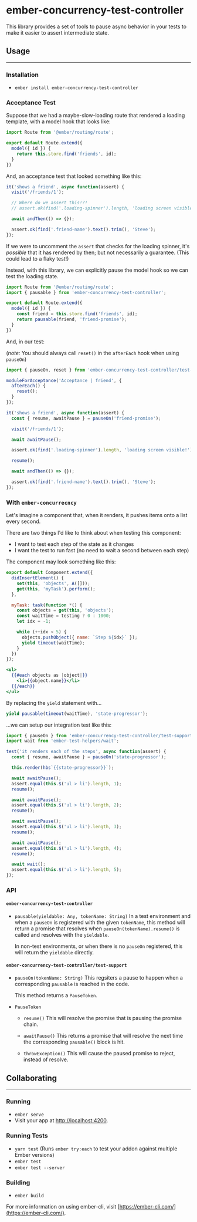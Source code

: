 # ember-concurrency-test-controller

This library provides a set of tools to pause async behavior in your tests to make it easier to assert intermediate state.

## Usage
--------

### Installation

* `ember install ember-concurrency-test-controller`

### Acceptance Test

Suppose that we had a maybe-slow-loading route that rendered a loading template, with a model hook that looks like:

```js
import Route from '@ember/routing/route';

export default Route.extend({
  model({ id }) {
    return this.store.find('friends', id);
  }
})
```

And, an acceptance test that looked something like this:

```js
it('shows a friend', async function(assert) {
  visit('/friends/1');

  // Where do we assert this!?!
  // assert.ok(find('.loading-spinner').length, 'loading screen visible!');

  await andThen(() => {});

  assert.ok(find('.friend-name').text().trim(), 'Steve');
});
```

If we were to uncomment the `assert` that checks for the loading spinner, it's _possible_ that it has rendered by then; but not necessarily a guarantee. (This could lead to a flaky test!)

Instead, with this library, we can explicitly pause the model hook so we can test the loading state.

```js
import Route from '@ember/routing/route';
import { pausable } from 'ember-concurrency-test-controller';

export default Route.extend({
  model({ id }) {
    const friend = this.store.find('friends', id);
    return pausable(friend, 'friend-promise');
  }
})
```

And, in our test:

(_note:_ You should always call `reset()` in the `afterEach` hook when using `pauseOn`)

```js
import { pauseOn, reset } from 'ember-concurrency-test-controller/test-support';

moduleForAcceptance('Acceptance | friend', {
  afterEach() {
    reset();
  }
});

it('shows a friend', async function(assert) {
  const { resume, awaitPause } = pauseOn('friend-promise');

  visit('/friends/1');

  await awaitPause();

  assert.ok(find('.loading-spinner').length, 'loading screen visible!');

  resume();

  await andThen(() => {});

  assert.ok(find('.friend-name').text().trim(), 'Steve');
});
```

### With `ember-concurrecncy`

Let's imagine a component that, when it renders, it pushes items onto a list every second.

There are two things I'd like to think about when testing this component:

- I want to test each step of the state as it changes
- I want the test to run fast (no need to wait a second between each step)

The component may look something like this:

```js
export default Component.extend({
  didInsertElement() {
    set(this, 'objects', A([]));
    get(this, 'myTask').perform();
  },

  myTask: task(function *() {
    const objects = get(this, 'objects');
    const waitTime = testing ? 0 : 1000;
    let idx = -1;

    while (++idx < 5) {
      objects.pushObject({ name: `Step ${idx}` });
      yield timeout(waitTime);
    }
  })
});
```

```hbs
<ul>
  {{#each objects as |object|}}
    <li>{{object.name}}</li>
  {{/each}}
</ul>
```

By replacing the `yield` statement with...

```js
yield pausable(timeout(waitTime), 'state-progressor');
```

...we can setup our integration test like this:

```js
import { pauseOn } from 'ember-concurrency-test-controller/test-support';
import wait from 'ember-test-helpers/wait';

test('it renders each of the steps', async function(assert) {
  const { resume, awaitPause } = pauseOn('state-progressor');

  this.render(hbs`{{state-progressor}}`);

  await awaitPause();
  assert.equal(this.$('ul > li').length, 1);
  resume();

  await awaitPause();
  assert.equal(this.$('ul > li').length, 2);
  resume();

  await awaitPause();
  assert.equal(this.$('ul > li').length, 3);
  resume();

  await awaitPause();
  assert.equal(this.$('ul > li').length, 4);
  resume();

  await wait();
  assert.equal(this.$('ul > li').length, 5);
});
```

### API

#### `ember-concurrency-test-controller`

- `pausable(yieldable: Any, tokenName: String)`
  In a test environment and when a `pauseOn` is registered with the given `tokenName`, this method will return a promise that resolves
  when `pauseOn(tokenName).resume()` is called and resolves with the `yieldable`.

  In non-test environments, or when there is no `pauseOn` registered, this will return the `yieldable` directly.

#### `ember-concurrency-test-controller/test-support`

- `pauseOn(tokenName: String)`
  This regsiters a pause to happen when a corresponding `pausable` is reached in the code.

  This method returns a `PauseToken`.

- `PauseToken`
  - `resume()`
    This will resolve the promise that is pausing the promise chain.

  - `awaitPause()`
    This returns a promise that will resolve the next time the corresponding `pausable()` block is hit.

  - `throwException()`
    This will cause the paused promise to reject, instead of resolve.


## Collaborating
--------

### Running

* `ember serve`
* Visit your app at [http://localhost:4200](http://localhost:4200).

### Running Tests

* `yarn test` (Runs `ember try:each` to test your addon against multiple Ember versions)
* `ember test`
* `ember test --server`

### Building

* `ember build`

For more information on using ember-cli, visit [https://ember-cli.com/](https://ember-cli.com/).
